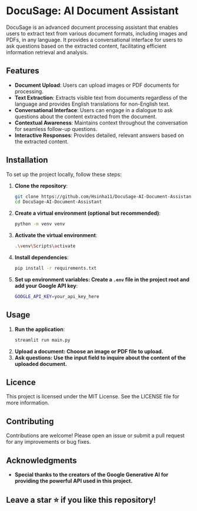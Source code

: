 # DocuSage: AI Document Assistant

DocuSage is an advanced document processing assistant that enables users to extract text from various document formats, including images and PDFs, in any language. It provides a conversational interface for users to ask questions based on the extracted content, facilitating efficient information retrieval and analysis.

## Features

- **Document Upload**: Users can upload images or PDF documents for processing.
- **Text Extraction**: Extracts visible text from documents regardless of the language and provides English translations for non-English text.
- **Conversational Interface**: Users can engage in a dialogue to ask questions about the content extracted from the document.
- **Contextual Awareness**: Maintains context throughout the conversation for seamless follow-up questions.
- **Interactive Responses**: Provides detailed, relevant answers based on the extracted content.

## Installation

To set up the project locally, follow these steps:

1. **Clone the repository**:
   ```bash
   git clone https://github.com/Hsinha11/DocuSage-AI-Document-Assistant.git
   cd DocuSage-AI-Document-Assistant
2.  **Create a virtual environment (optional but recommended)**:
    ```bash
    python -m venv venv
3.  **Activate the virtual environment**:
    ```bash
    .\venv\Scripts\activate
4.  **Install dependencies**:
    ```bash
    pip install -r requirements.txt
5.  **Set up environment variables: Create a `.env` file in the project root and add your Google API key**:
    ```bash
    GOOGLE_API_KEY=your_api_key_here
## Usage
1.  **Run the application**:
     ```bash
     streamlit run main.py
2.  **Upload a document: Choose an image or PDF file to upload.**
3.  **Ask questions: Use the input field to inquire about the content of the uploaded document.**
## Licence
This project is licensed under the MIT License. See the LICENSE file for more information.

## Contributing
Contributions are welcome! Please open an issue or submit a pull request for any improvements or bug fixes.

## Acknowledgments
- **Special thanks to the creators of the Google Generative AI for providing the powerful API used in this project.**
## Leave a star ⭐ if you like this repository!
